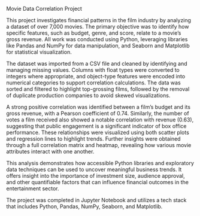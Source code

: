 Movie Data Correlation Project

This project investigates financial patterns in the film industry by analyzing a dataset of over 7,000 movies. The primary objective was to identify how specific features, such as budget, genre, and score, relate to a movie’s gross revenue. All work was conducted using Python, leveraging libraries like Pandas and NumPy for data manipulation, and Seaborn and Matplotlib for statistical visualization.

The dataset was imported from a CSV file and cleaned by identifying and managing missing values. Columns with float types were converted to integers where appropriate, and object-type features were encoded into numerical categories to support correlation calculations. The data was sorted and filtered to highlight top-grossing films, followed by the removal of duplicate production companies to avoid skewed visualizations.

A strong positive correlation was identified between a film’s budget and its gross revenue, with a Pearson coefficient of 0.74. Similarly, the number of votes a film received also showed a notable correlation with revenue (0.63), suggesting that public engagement is a significant indicator of box office performance. These relationships were visualized using both scatter plots and regression lines to highlight trends. Further insights were obtained through a full correlation matrix and heatmap, revealing how various movie attributes interact with one another.

This analysis demonstrates how accessible Python libraries and exploratory data techniques can be used to uncover meaningful business trends. It offers insight into the importance of investment size, audience approval, and other quantifiable factors that can influence financial outcomes in the entertainment sector.

The project was completed in Jupyter Notebook and utilizes a tech stack that includes Python, Pandas, NumPy, Seaborn, and Matplotlib.

